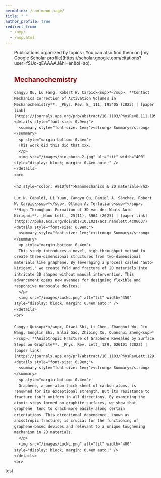```yaml
---
permalink: /non-menu-page/
title: " "
author_profile: true
redirect_from: 
  - /nmp/
  - /nmp.html
---
```


<div style="margin-left: 2em; margin-right: 2em" markdown="1">

  <p>
  Publications organized by topics
  : You can also find them on [my Google Scholar profile](https://scholar.google.com/citations?user=fSUo-qEAAAAJ&hl=en&oi=ao).
  </p>

  <div style="line-height: 1.3; margin-bottom: 0.3em" markdown="1">
    <h2 style="color: #910f0f">Mechanochemistry</h2>

    Cangyu Qu, Lu Fang, Robert W. Carpick<sup>*</sup>. **Contact Mechanics Correction of Activation Volumes in Mechanochemistry**. _Phys. Rev. B_ 111, 195405 (2025) | [paper link](https://journals.aps.org/prb/abstract/10.1103/PhysRevB.111.195405)
    <details style="font-size: 0.9em;">
      <summary style="font-size: 1em;"><strong> Summary</strong></summary>
      <p style="margin-bottom: 0.4em">
      This work did this did that xxx.
      </p>
      <img src="/images/bio-photo-2.jpg" alt="tit" width="400" style="display: block; margin: 0.4em auto;" />
    </details>
    <br>

    <h2 style="color: #910f0f">Nanomechanics & 2D materials</h2>

    Luc N. Capaldi, Li Yuan, Cangyu Qu, Daniel A. Sánchez, Robert W. Carpick<sup>*</sup>, Ottman A. Tertuliano<sup>*</sup>. **High-Throughput Formation of 3D van der Waals Auto-Kirigami**. _Nano Lett._ 25(11), 3964 (2025) | [paper link](https://pubs.acs.org/doi/abs/10.1021/acs.nanolett.4c06637)
    <details style="font-size: 0.9em;">
      <summary style="font-size: 1em;"><strong> Summary</strong></summary>
      <p style="margin-bottom: 0.4em">
      This study introduces a novel, high-throughput method to create three-dimensional structures from two-dimensional materials like graphene. By leveraging a process called "auto-kirigami," we create fold and fracture of 2D materials into intricate 3D shapes without manual intervention. This advancement opens new avenues for designing flexible and responsive nanoscale devices.
      </p>
      <img src="/images/LucNL.png" alt="tit" width="350" style="display: block; margin: 0.4em auto;" />
    </details>
    <br>

    Cangyu Qu<sup>*</sup>, Diwei Shi, Li Chen, Zhanghui Wu, Jin Wang, Songlin Shi, Enlai Gao, Zhiping Xu, Quanshui Zheng<sup>*</sup>. **Anisotropic Fracture of Graphene Revealed by Surface Steps on Graphite**. _Phys. Rev. Lett_ 129, 026101 (2022) | [paper link](https://journals.aps.org/prl/abstract/10.1103/PhysRevLett.129.026101)
    <details style="font-size: 0.9em;">
      <summary style="font-size: 1em;"><strong> Summary</strong></summary>
      <p style="margin-bottom: 0.4em">
      Graphene, a one-atom-thick sheet of carbon atoms, is renowned for its exceptional strength. But its resistance to fracture isn't uniform in all directions. By examining the atomic steps formed on graphite surfaces, we show that graphene  tend to crack more easily along certain orientations. This directional dependence, known as anisotropic fracture, is crucial for the functioning of graphene-based devices and relevant to a unique toughening mechanism in 2D materials.
      </p>
      <img src="/images/LucNL.png" alt="tit" width="400" style="display: block; margin: 0.4em auto;" />
    </details>
    <br>


  </div>
  
</div>


<p style="line-height: 100%;"> test </p>